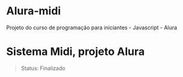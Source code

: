 # Alura-midi
Projeto do curso de programação para iniciantes - Javascript - Alura

<h1>Sistema Midi, projeto Alura</h1>

> Status: Finalizado
